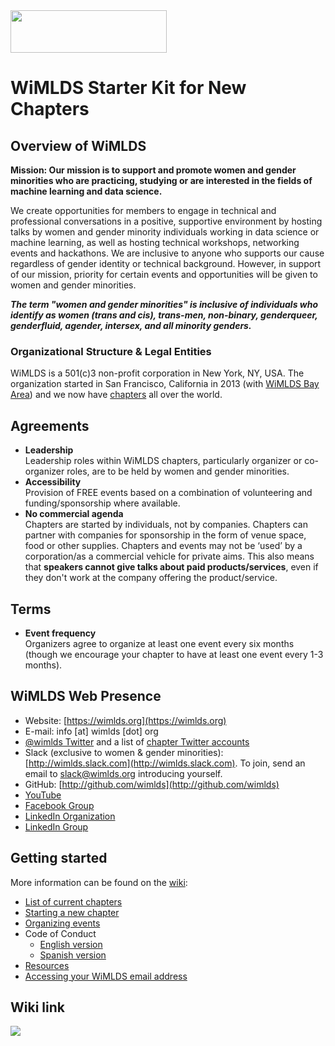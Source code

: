 <img src="https://github.com/WiMLDS/starter-kit/blob/master/figures/wimlds_logo.jpeg" width="250" height="68" />

# WiMLDS Starter Kit for New Chapters

## Overview of WiMLDS

**Mission: Our mission is to support and promote women and gender minorities who are practicing, studying or are interested in the fields of machine learning and data science.** 

We create opportunities for members to engage in technical and professional conversations in a positive, supportive environment by hosting talks by women and gender minority individuals working in data science or machine learning, as well as hosting technical workshops, networking events and hackathons.  We are inclusive to anyone who supports our cause regardless of gender identity or technical background. However, in support of our mission, priority for certain events and opportunities will be given to women and gender minorities.

**_The term "women and gender minorities" is inclusive of individuals who identify as women (trans and cis), trans-men, non-binary, genderqueer, genderfluid, agender, intersex, and all minority genders._**

### Organizational Structure & Legal Entities

WiMLDS is a 501(c)3 non-profit corporation in New York, NY, USA.  The organization started in San Francisco, California in 2013 (with [WiMLDS Bay Area](http://wimlds.org/chapters/about-the-bay-area-team/)) and we now have [chapters](http://wimlds.org/chapters/) all over the world.

## Agreements

- **Leadership**  
Leadership roles within WiMLDS chapters, particularly organizer or co-organizer roles, are to be held by women and gender minorities.
- **Accessibility**  
Provision of FREE events based on a combination of volunteering and funding/sponsorship where available.
- **No commercial agenda**  
Chapters are started by individuals, not by companies.  Chapters can partner with companies for sponsorship in the form of venue space, food or other supplies.  Chapters and events may not be ‘used’ by a corporation/as a commercial vehicle for private aims.  This also means that **speakers cannot give talks about paid products/services**, even if they don't work at the company offering the product/service.

## Terms
- **Event frequency**  
Organizers agree to organize at least one event every six months (though we encourage your chapter to have at least one event every 1-3 months).

## WiMLDS Web Presence

  - Website: [https://wimlds.org](https://wimlds.org)
  - E-mail: info [at] wimlds [dot] org
  - [@wimlds Twitter](https://twitter.com/wimlds) and a list of [chapter Twitter accounts](https://twitter.com/wimlds/lists/wimlds-chapters/members)
  - Slack (exclusive to women & gender minorities): [http://wimlds.slack.com](http://wimlds.slack.com).  To join, send an email to slack@wimlds.org introducing yourself.
  - GitHub: [http://github.com/wimlds](http://github.com/wimlds)
  - [YouTube](https://www.youtube.com/playlist?list=PLHjgzDGO6BlVmphqGkXkEoasIthiz6DC-)
  - [Facebook Group](https://www.facebook.com/groups/1543251712603090/)
  - [LinkedIn Organization](https://www.linkedin.com/company/women-in-machine-learning-data-science/about/?viewAsMember=true)
  - [LinkedIn Group](https://www.linkedin.com/groups/8466901/)

## Getting started

More information can be found on the [wiki](https://github.com/WiMLDS/starter-kit):

- [List of current chapters](https://github.com/WiMLDS/starter-kit/wiki/Current-chapters)
- [Starting a new chapter](https://github.com/WiMLDS/starter-kit/wiki/Start-a-new-chapter)
- [Organizing events](https://github.com/WiMLDS/starter-kit/wiki/Organizing-events)
- Code of Conduct
  - [English version](https://github.com/WiMLDS/starter-kit/wiki/Code-of-Conduct)
  - [Spanish version](https://github.com/WiMLDS/starter-kit/wiki/Código-de-Conducta)
- [Resources](https://github.com/WiMLDS/starter-kit/wiki/Resources)
- [Accessing your WiMLDS email address](https://github.com/WiMLDS/starter-kit/wiki/How-to-access-your-WiMLDS-email-address)

## Wiki link

<img src="https://github.com/WiMLDS/starter-kit/blob/master/figures/wikibutton.png" />
